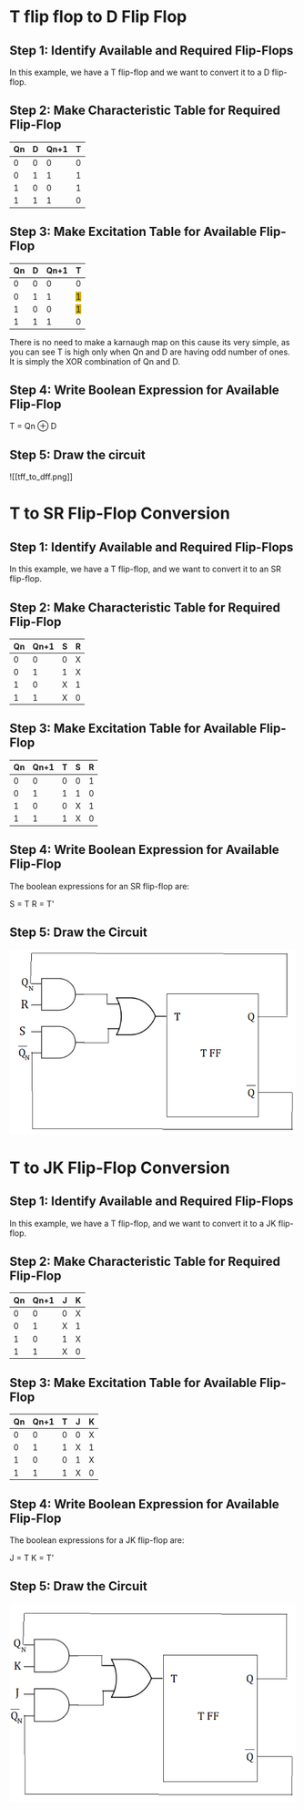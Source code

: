 # T flip flop to D Flip Flop

## Step 1: Identify Available and Required Flip-Flops
In this example, we have a T flip-flop and
we want to convert it to a D flip-flop.

## Step 2: Make Characteristic Table for Required Flip-Flop

|Qn|D|Qn+1| T|
|---|---|---|---|
|0|0|0|0|
|0|1|1|1|
|1|0|0|1|
|1|1| 1|0|

## Step 3: Make Excitation Table for Available Flip-Flop

|Qn|D|Qn+1| T|
|---|---|---|---|
|0|0|0|0|
|0|1|1|<span style="background:#d4b106">1</span>|
|1|0|0|<span style="background:#d4b106">1</span>|
|1|1| 1|0|

There is no need to make a karnaugh map on this cause its very simple, as you can see T is high only when Qn and D are having odd number of ones. It is simply the XOR combination of Qn and D.

## Step 4: Write Boolean Expression for Available Flip-Flop
T = Qn ⊕ D

## Step 5: Draw the circuit

![[tff_to_dff.png]]

# T to SR Flip-Flop Conversion

## Step 1: Identify Available and Required Flip-Flops
In this example, we have a T flip-flop, and we want to convert it to an SR flip-flop.

## Step 2: Make Characteristic Table for Required Flip-Flop

| Qn | Qn+1 | S | R |
|----|------|---|---|
|  0 |   0  | 0 |  X |
|  0 |   1  | 1 |  X |
|  1 |   0  | X |  1 |
|  1 |   1  | X |  0 |

## Step 3: Make Excitation Table for Available Flip-Flop

| Qn | Qn+1 | T | S | R |
|----|------|---|---|---|
|  0 |   0  | 0 | 0 | 1 |
|  0 |   1  | 1 | 1 | 0 |
|  1 |   0  | 0 | X | 1 |
|  1 |   1  | 1 | X | 0 |

## Step 4: Write Boolean Expression for Available Flip-Flop
The boolean expressions for an SR flip-flop are:

S = T
R = T'

## Step 5: Draw the Circuit

![](../../../assets/t_to_sr.png)

# T to JK Flip-Flop Conversion

## Step 1: Identify Available and Required Flip-Flops
In this example, we have a T flip-flop, and we want to convert it to a JK flip-flop.

## Step 2: Make Characteristic Table for Required Flip-Flop

| Qn | Qn+1 | J | K |
|----|------|---|---|
|  0 |   0  | 0 |  X |
|  0 |   1  | X |  1 |
|  1 |   0  | 1 |  X |
|  1 |   1  | X |  0 |

## Step 3: Make Excitation Table for Available Flip-Flop

| Qn | Qn+1 | T | J | K |
|----|------|---|---|---|
|  0 |   0  | 0 | 0 | X |
|  0 |   1  | 1 | X | 1 |
|  1 |   0  | 0 | 1 | X |
|  1 |   1  | 1 | X | 0 |

## Step 4: Write Boolean Expression for Available Flip-Flop
The boolean expressions for a JK flip-flop are:

J = T
K = T'

## Step 5: Draw the Circuit

![](../../../assets/t_to_jk.png)